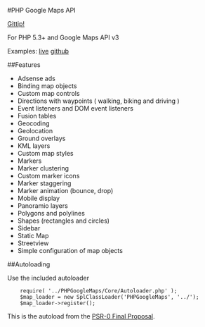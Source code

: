#PHP Google Maps API

[Gittip!](https://www.gittip.com/galen/)

For PHP 5.3+ and Google Maps API v3

Examples: [live](http://www.galengrover.com/projects/PHPGoogleMaps-Examples/) [github](https://github.com/galen/PHPGoogleMaps-Examples)

##Features
 - Adsense ads
 - Binding map objects
 - Custom map controls
 - Directions with waypoints ( walking, biking and driving )
 - Event listeners and DOM event listeners
 - Fusion tables
 - Geocoding
 - Geolocation
 - Ground overlays
 - KML layers
 - Custom map styles
 - Markers
 - Marker clustering
 - Custom marker icons
 - Marker staggering
 - Marker animation (bounce, drop)
 - Mobile display
 - Panoramio layers
 - Polygons and polylines
 - Shapes (rectangles and circles)
 - Sidebar
 - Static Map
 - Streetview
 - Simple configuration of map objects

##Autoloading

Use the included autoloader

		require( '../PHPGoogleMaps/Core/Autoloader.php' );
		$map_loader = new SplClassLoader('PHPGoogleMaps', '../');
		$map_loader->register();

This is the autoload from the [PSR-0 Final Proposal](http://groups.google.com/group/php-standards/web/psr-0-final-proposal).
